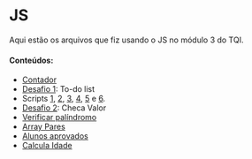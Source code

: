 # JS
Aqui estão os arquivos que fiz usando o JS no módulo 3 do TQI.
#### Conteúdos:
- [Contador](https://github.com/KariDriff/JS/tree/main/Contador)
- [Desafio 1](https://github.com/KariDriff/JS/tree/main/To-do%20list%20(desafio)): To-do list
- Scripts [1](https://github.com/KariDriff/JS/tree/main/S1), [2](https://github.com/KariDriff/JS/tree/main/S2), [3](https://github.com/KariDriff/JS/tree/main/S3), [4](https://github.com/KariDriff/JS/tree/main/S4), [5](https://github.com/KariDriff/JS/tree/main/S5) e [6](https://github.com/KariDriff/JS/tree/main/S6).
- [Desafio 2](https://github.com/KariDriff/JS/tree/main/ChecaValor%20(desafio)): Checa Valor
- [Verificar palíndromo](https://github.com/KariDriff/JS/tree/main/Verificar%20pal%C3%ADndromo)
- [Array Pares](https://github.com/KariDriff/JS/tree/main/Array%20pares)
- [Alunos aprovados](https://github.com/KariDriff/JS/tree/main/Alunos%20aprovados)
- [Calcula Idade](https://github.com/KariDriff/JS/tree/main/This)
